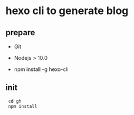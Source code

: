 # hexo cli to generate blog

## prepare

- Git

- Nodejs > 10.0

- npm install -g hexo-cli

## init

```shell
 cd gh
 npm install
```
